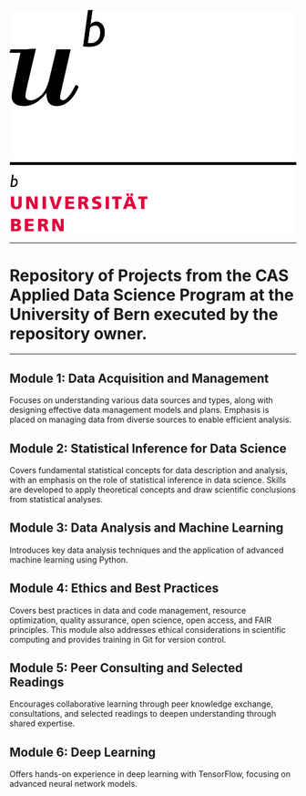 
![Uni Bern](https://github.com/lukaszmacias01/CAS_UniBern_Applied_Data_Science/raw/master/UniBern/uni%20bern.png)

---

# Repository of Projects from the CAS Applied Data Science Program at the University of Bern executed by the repository owner. 

---

## Module 1: Data Acquisition and Management
Focuses on understanding various data sources and types, along with designing effective data management models and plans. Emphasis is placed on managing data from diverse sources to enable efficient analysis.

## Module 2: Statistical Inference for Data Science
Covers fundamental statistical concepts for data description and analysis, with an emphasis on the role of statistical inference in data science. Skills are developed to apply theoretical concepts and draw scientific conclusions from statistical analyses.

## Module 3: Data Analysis and Machine Learning
Introduces key data analysis techniques and the application of advanced machine learning using Python.  

## Module 4: Ethics and Best Practices
Covers best practices in data and code management, resource optimization, quality assurance, open science, open access, and FAIR principles. This module also addresses ethical considerations in scientific computing and provides training in Git for version control.

## Module 5: Peer Consulting and Selected Readings
Encourages collaborative learning through peer knowledge exchange, consultations, and selected readings to deepen understanding through shared expertise.

## Module 6: Deep Learning
Offers hands-on experience in deep learning with TensorFlow, focusing on advanced neural network models. 

